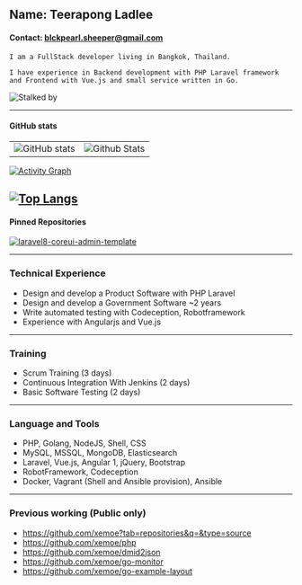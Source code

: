 ## Name: Teerapong Ladlee
#### Contact: blckpearl.sheeper@gmail.com 

```
I am a FullStack developer living in Bangkok, Thailand.

I have experience in Backend development with PHP Laravel framework 
and Frontend with Vue.js and small service written in Go.
```

![Stalked by](https://komarev.com/ghpvc/?username=xemoe&color=f08f8f)

---
#### GitHub stats
|               |               |
| ------------- | ------------- |
| ![GitHub stats](https://github-readme-stats.vercel.app/api?username=xemoe&show_icons=true&theme=default&hide_border=true) | ![Github Stats](https://github-readme-streak-stats.herokuapp.com/?user=xemoe&theme=default&hide_border=true") |

[![Activity Graph](https://activity-graph.herokuapp.com/graph?username=xemoe&hide_border=true&bg_color=ffffff&area_color=1f6fea&line=38d252&point=1f6fea&color=3f3f3f)](https://git.io/streak-stats)

[![Top Langs](https://github-readme-stats.vercel.app//api/top-langs/?username=xemoe&layout=compact&langs_count=10&hide_border=true)](https://github.com/anuraghazra/github-readme-stats)
---

#### Pinned Repositories

[![laravel8-coreui-admin-template](https://github-readme-stats.vercel.app/api/pin/?username=xemoe&repo=laravel8-coreui-admin-template&theme=default&show_owner=true)](https://github.com/xemoe/laravel8-coreui-admin-template)

---

### Technical Experience

-  Design and develop a Product Software with PHP Laravel
-  Design and develop a Government Software ~2 years
-  Write automated testing with Codeception, Robotframework
-  Experience with Angularjs and Vue.js

---

### Training
-  Scrum Training (3 days)
-  Continuous Integration With Jenkins (2 days)
-  Basic Software Testing (2 days)

---

### Language and Tools
-  PHP, Golang, NodeJS, Shell, CSS
-  MySQL, MSSQL, MongoDB, Elasticsearch
-  Laravel, Vue.js, Angular 1, jQuery, Bootstrap
-  RobotFramework, Codeception
-  Docker, Vagrant (Shell and Ansible provision), Ansible

---
### Previous working (Public only)
-  https://github.com/xemoe?tab=repositories&q=&type=source
-  https://github.com/xemoe/php
-  https://github.com/xemoe/dmid2json
-  https://github.com/xemoe/go-monitor
-  https://github.com/xemoe/go-example-layout
